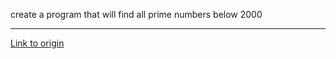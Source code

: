create a program that will find all prime numbers below 2000

---

[Link to origin](https://www.reddit.com/r/dailyprogrammer/qnkro)